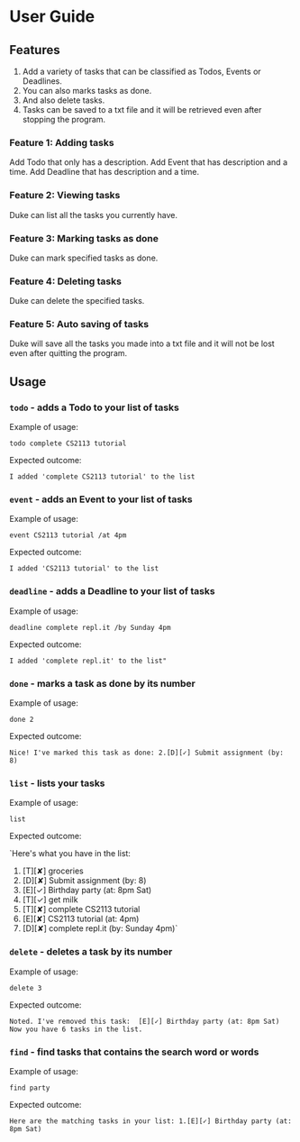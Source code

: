 # User Guide

## Features
1. Add a variety of tasks that can be classified as Todos, Events or Deadlines.
2. You can also marks tasks as done.
3. And also delete tasks.
4. Tasks can be saved to a txt file and it will be retrieved even after stopping the program.

### Feature 1: Adding tasks
Add Todo that only has a description.
Add Event that has description and a time.
Add Deadline that has description and a time.

### Feature 2: Viewing tasks
Duke can list all the tasks you currently have.

### Feature 3: Marking tasks as done
Duke can mark specified tasks as done.

### Feature 4: Deleting tasks
Duke can delete the specified tasks.

### Feature 5: Auto saving of tasks
Duke will save all the tasks you made into a txt file and it will not be lost even after quitting the program.

## Usage

### `todo` - adds a Todo to your list of tasks

Example of usage: 

`todo complete CS2113 tutorial`

Expected outcome:

`I added 'complete CS2113 tutorial' to the list`

### `event` - adds an Event to your list of tasks

Example of usage: 

`event CS2113 tutorial /at 4pm`

Expected outcome:

`I added 'CS2113 tutorial' to the list`

### `deadline` - adds a Deadline to your list of tasks

Example of usage: 

`deadline complete repl.it /by Sunday 4pm`

Expected outcome:

`I added 'complete repl.it' to the list"`

### `done` - marks a task as done by its number

Example of usage: 

`done 2`

Expected outcome:

`Nice! I've marked this task as done:
2.[D][✓] Submit assignment (by: 8)`

### `list` - lists your tasks

Example of usage: 

`list`

Expected outcome:

`Here's what you have in the list:
1. [T][✘] groceries
2. [D][✘] Submit assignment (by: 8)
3. [E][✓] Birthday party (at: 8pm Sat)
4. [T][✓] get milk
5. [T][✘] complete CS2113 tutorial
6. [E][✘] CS2113 tutorial (at: 4pm)
7. [D][✘] complete repl.it (by: Sunday 4pm)`

### `delete` - deletes a task by its number

Example of usage: 

`delete 3`

Expected outcome:

`Noted. I've removed this task: 
  [E][✓] Birthday party (at: 8pm Sat)
Now you have 6 tasks in the list.`

### `find` - find tasks that contains the search word or words

Example of usage: 

`find party`

Expected outcome:

`Here are the matching tasks in your list:
1.[E][✓] Birthday party (at: 8pm Sat)`
